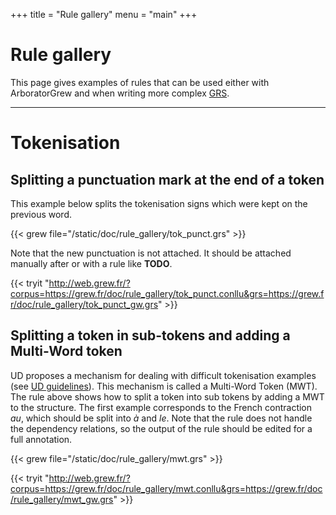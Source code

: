 +++
title = "Rule gallery"
menu = "main"
+++

# Rule gallery

This page gives examples of rules that can be used either with ArboratorGrew and when writing more complex [GRS](../grs).

---

# Tokenisation


## Splitting a punctuation mark at the end of a token
This example below splits the tokenisation signs which were kept on the previous word.

{{< grew file="/static/doc/rule_gallery/tok_punct.grs" >}}

Note that the new punctuation is not attached. It should be attached manually after or with a rule like **TODO**.

{{< tryit "http://web.grew.fr/?corpus=https://grew.fr/doc/rule_gallery/tok_punct.conllu&grs=https://grew.fr/doc/rule_gallery/tok_punct_gw.grs" >}}

## Splitting a token in sub-tokens and adding a Multi-Word token

UD proposes a mechanism for dealing with difficult tokenisation examples (see [UD guidelines](https://universaldependencies.org/format.html#words-tokens-and-empty-nodes)).
This mechanism is called a Multi-Word Token (MWT).
The rule above shows how to split a token into sub tokens by adding a MWT to the structure.
The first example corresponds to the French contraction _au_, which should be split into _à_ and _le_.
Note that the rule does not handle the dependency relations, so the output of the rule should be edited for a full annotation.

{{< grew file="/static/doc/rule_gallery/mwt.grs" >}}

{{< tryit "http://web.grew.fr/?corpus=https://grew.fr/doc/rule_gallery/mwt.conllu&grs=https://grew.fr/doc/rule_gallery/mwt_gw.grs" >}}

